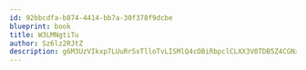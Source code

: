 ```yaml
---
id: 92bbcdfa-b874-4414-bb7a-30f378f9dcbe
blueprint: book
title: W3LMNgtiTu
author: Sz6lz2RJtZ
description: g6M3UzVIkxp7LUuRrSxTlloTvLISMlQ4cOBiRbpclCLXX3V0TDB5Z4CGNxXQWIgxfWc8ekpmRkuUlJ2rqs34JEsUHUJkjeI6yASv
---
```

